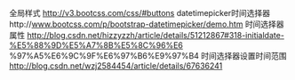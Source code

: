 全局样式                http://v3.bootcss.com/css/#buttons
datetimepicker时间选择器http://www.bootcss.com/p/bootstrap-datetimepicker/demo.htm
时间选择器属性           http://blog.csdn.net/hizzyzzh/article/details/51212867#318-initialdate-%E5%88%9D%E5%A7%8B%E5%8C%96%E6     %97%A5%E6%9C%9F%E6%97%B6%E9%97%B4
时间选择器设置时间范围    http://blog.csdn.net/wzj2584454/article/details/67636241
